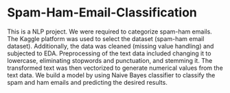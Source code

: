 # Spam-Ham-Email-Classification
This is a NLP project. We were required to categorize spam-ham emails.  
The Kaggle platform was used to select the dataset (spam-ham email dataset).
Additionally, the data was cleaned (missing value handling) and subjected to EDA.
Preprocessing of the text data included changing it to lowercase, eliminating stopwords and punctuation, and stemming it.
The transformed text was then vectorized to generate numerical values from the text data.
We build a model by using Naive Bayes classifier to classify the spam and ham emails and predicting the desired results. 
